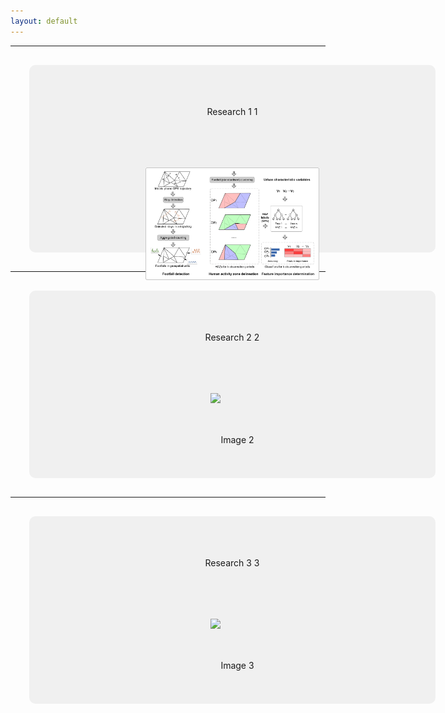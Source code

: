 ```yaml
---
layout: default
---
```




-------
<div class="box">
    <p>Research 1 1</p> <!-- Text -->
    <img src="/assets/img/h_1.jpg" alt="Image 1"> <!-- Image -->
</div>

-------
<div class="box">
    <p>Research 2 2</p> <!-- Text -->
    <img src=" " alt="Image 2"> <!-- Image -->
</div>

-------
<div class="box">
    <p>Research 3 3</p> <!-- Text -->
    <img src=" " alt="Image 3"> <!-- Image -->
</div>













<style>
.box {
    width: 650px;
    height: 300px;
    margin: 30px;
    background-color: #f0f0f0;
    text-align: center;
    line-height: 150px;
    transition: background-color 0.5s;
    border-radius: 10px; /* Added this line */
}

.box img {
    width: 60%;
    height: 60%;
    object-fit: contain;
}

.box:hover {
    background-color: #ddd;
}
</style>